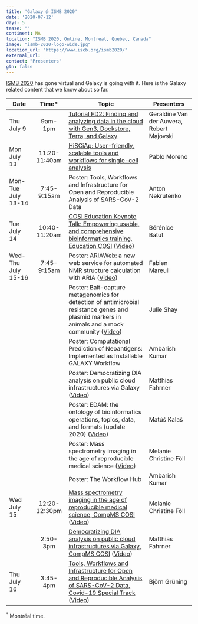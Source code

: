 ```yaml
---
title: 'Galaxy @ ISMB 2020'
date: '2020-07-12'
days: 5
tease: ""
continent: NA
location: "ISMB 2020, Online, Montreal, Quebec, Canada"
image: "ismb-2020-logo-wide.jpg"
location_url: "https://www.iscb.org/ismb2020/"
external_url:
contact: "Presenters"
gtn: false
---
```


[ISMB 2020](https://www.iscb.org/ismb2020) has gone virtual and Galaxy is going with it.  Here is the Galaxy related content that we know about so far.

| Date | Time* | Topic | Presenters |
| ---- | :----: | ---- | ---- |
| Thu July 9 | 9am-1pm | [Tutorial FD2: Finding and analyzing data in the cloud with Gen3, Dockstore, Terra, and Galaxy](https://www.iscb.org/ismb2020-program/tutorials#tut2) | Geraldine Van der Auwera, Robert Majovski |
| Mon July 13 | 11:20-11:40am | [HiSCiAp: User-friendly, scalable tools and workflows for single-cell analysis](https://www.iscb.org/cms_addon/conferences/ismb2020/tracks/techtrack) | Pablo Moreno |
| Mon-Tue July 13-14 | 7:45-9:15am | Poster: Tools, Workflows and Infrastructure for Open and Reproducible Analysis of SARS-CoV-2 Data | Anton Nekrutenko |
| Tue July 14 | 10:40-11:20am | [COSI Education Keynote Talk: Empowering usable, and comprehensive bioinformatics training, Education COSI](https://www.iscb.org/cms_addon/conferences/ismb2020/tracks/EducationCOSI) ([Video](https://www.youtube.com/watch?v=C5iaVfRvwJE)) | Bérénice Batut |
| Wed-Thu July 15-16 | 7:45-9:15am | Poster: ARIAWeb: a new web service for automated NMR structure calculation with ARIA ([Video](https://www.youtube.com/watch?v=j28aOnhBg8M)) | Fabien Mareuil |
| | | Poster: Bait-capture metagenomics for detection of antimicrobial resistance genes and plasmid markers in animals and a mock community ([Video](https://www.youtube.com/watch?v=5P4Tk1iNOXs)) | Julie Shay |
| | | Poster: Computational Prediction of Neoantigens: Implemented as Installable GALAXY Workflow | Ambarish Kumar |
| | | Poster: Democratizing DIA analysis on public cloud infrastructures via Galaxy ([Video](https://www.youtube.com/watch?v=Nmvi-6W_-QE)) | Matthias Fahrner |
| | | Poster: EDAM: the ontology of bioinformatics operations, topics, data, and formats (update 2020) ([Video](https://www.youtube.com/watch?v=fKMA-pTytv8)) | Matúš Kalaš |
| | | Poster: Mass spectrometry imaging in the age of reproducible medical science ([Video](https://www.youtube.com/watch?v=ZMHqif64JQk)) | Melanie Christine Föll |
| | | Poster: The Workflow Hub | Ambarish Kumar |
| Wed July 15 | 12:20-12:30pm | [Mass spectrometry imaging in the age of reproducible medical science, CompMS COSI](https://www.iscb.org/cms_addon/conferences/ismb2020/tracks/compmscosi) ([Video](https://www.youtube.com/watch?v=Zf0aFXm8BZE)) | Melanie Christine Föll |
| | 2:50-3pm | [Democratizing DIA analysis on public cloud infrastructures via Galaxy, CompMS COSI](https://www.iscb.org/cms_addon/conferences/ismb2020/tracks/compmscosi) ([Video](https://www.youtube.com/watch?v=CvKdZU-Hf74)) | Matthias Fahrner |
| Thu July 16 | 3:45-4pm | [Tools, Workflows and Infrastructure for Open and Reproducible Analysis of SARS-CoV-2 Data, Covid-19 Special Track](https://www.iscb.org/cms_addon/conferences/ismb2020/tracks/covid-19) ([Video](https://www.youtube.com/watch?v=9YwwC35leUY)) | Björn Grüning |


<sup>*</sup> Montréal time.
